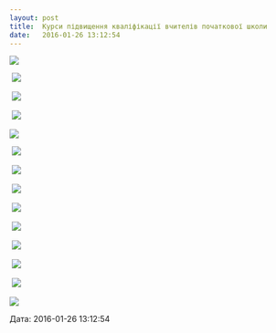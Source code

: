 ```yaml
---
layout: post
title:  Курси підвищення кваліфікації вчителів початкової школи
date:   2016-01-26 13:12:54
---
```

![](/assets/tiger-1453806311.png)

 ![](/assets/tiger-1453806344.png)

 ![](/assets/tiger-1453806380.png)

 ![](/assets/tiger-1453806410.png)

![](/assets/tiger-1453806445.png)

 ![](/assets/tiger-1453806479.png)

 ![](/assets/tiger-1453806513.png)

 ![](/assets/tiger-1453806544.png)

 ![](/assets/tiger-1453806577.png)

 ![](/assets/tiger-1453806613.png)

 ![](/assets/tiger-1453806645.png)

 ![](/assets/tiger-1453806684.png)

 ![](/assets/tiger-1453806718.png)

![](/assets/tiger-1453806753.png)  

  
Дата: 2016-01-26 13:12:54